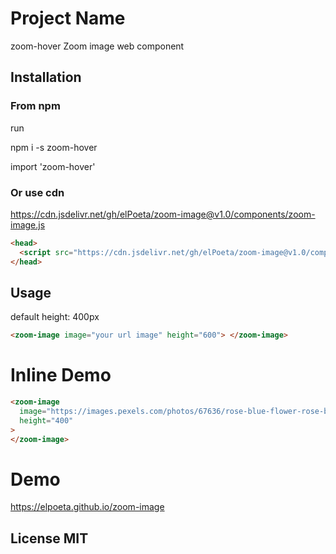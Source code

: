 # Project Name

zoom-hover
Zoom image web component

## Installation

### From npm

run

npm i -s zoom-hover

import 'zoom-hover'

### Or use cdn

https://cdn.jsdelivr.net/gh/elPoeta/zoom-image@v1.0/components/zoom-image.js

```html
<head>
  <script src="https://cdn.jsdelivr.net/gh/elPoeta/zoom-image@v1.0/components/zoom-image.js"></script>
</head>
```

## Usage

default height: 400px

```html
<zoom-image image="your url image" height="600"> </zoom-image>
```

# Inline Demo

<!---
```
<custom-element-demo>
  <template>
    <script src="./index.js"></script>
    <next-code-block></next-code-block>
  </template>
</custom-element-demo>
```
-->

```html
<zoom-image
  image="https://images.pexels.com/photos/67636/rose-blue-flower-rose-blooms-67636.jpeg?auto=compress&cs=tinysrgb&dpr=2&h=750&w=1260"
  height="400"
>
</zoom-image>
```

# Demo

https://elpoeta.github.io/zoom-image

## License MIT
